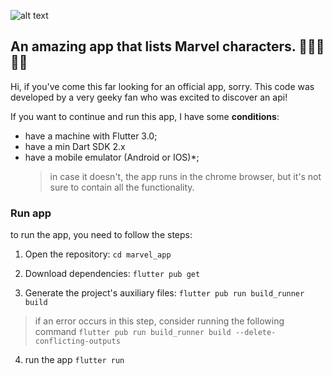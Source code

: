  ![alt text](https://upload.wikimedia.org/wikipedia/commons/thumb/b/b9/Marvel_Logo.svg/2560px-Marvel_Logo.svg.png)
## An amazing app that lists Marvel characters. 🦸🏻‍♂️🦹🏽

Hi, if you've come this far looking for an official app, sorry. This code was developed by a very geeky fan who was excited to discover an api!

If  you want to continue and run this app, I have some **conditions**:

- have a machine with Flutter 3.0;
- have a min Dart SDK 2.x
- have a mobile emulator (Android or IOS)*;
   > in case it doesn't, the app runs in the chrome browser, but it's not sure to contain all the functionality. 

### Run app

to run the app, you need to follow the steps:

1. Open the repository: 
```cd marvel_app```

2. Download dependencies:
``` flutter pub get ```

3. Generate the project's auxiliary files:
``` flutter pub run build_runner build ```

> if an error occurs in this step, consider running the following command ```flutter pub run build_runner build --delete-conflicting-outputs```

4. run the app
```flutter run ```

